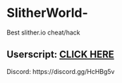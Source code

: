 # SlitherWorld-
Best slither.io cheat/hack
<h2>Userscript: <a href="https://github.com/THEGUY3ds/SlitherWorld-/raw/master/SlitherWorldHack.user.js" target="_blank">CLICK HERE</a></h2>
Discord: https://discord.gg/HcHBg5v
